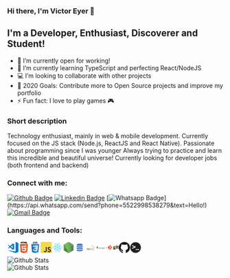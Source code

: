 ### Hi there, I'm Victor Eyer 👋

## I'm a Developer, Enthusiast, Discoverer and Student!
- 🔭 I’m currently open for working!
- 🌱 I’m currently learning TypeScript and perfecting React/NodeJS
- 💻 I’m looking to collaborate with other projects
- 🥅 2020 Goals: Contribute more to Open Source projects and improve my portfolio
- ⚡ Fun fact: I love to play games 🎮

### Short description

Technology enthusiast, mainly in web & mobile development.
Currently focused on the JS stack (Node.js, ReactJS and React Native).
Passionate about programming since I was younger
Always trying to practice and learn this incredible and beautiful universe!
Currently looking for developer jobs (both frontend and backend)

### Connect with me:

[![Github Badge](https://img.shields.io/badge/-Github-000?style=flat-square&logo=Github&logoColor=white&link=https://github.com/mlg404)](https://github.com/mlg404)
[![Linkedin Badge](https://img.shields.io/badge/-LinkedIn-blue?style=flat-square&logo=Linkedin&logoColor=white&link=https://www.linkedin.com/in/victoreyer)](https://www.linkedin.com/in/victoreyer)
[![Whatsapp Badge](https://img.shields.io/badge/-Whatsapp-4CA143?style=flat-square&labelColor=4CA143&logo=whatsapp&logoColor=white&link=https://api.whatsapp.com/send?phone=5522998538279&text=Hello!)](https://api.whatsapp.com/send?phone=5522998538279&text=Hello!)
[![Gmail Badge](https://img.shields.io/badge/-Gmail-c14438?style=flat-square&logo=Gmail&logoColor=white&link=mailto:eyervictor@gmail.com)](mailto:eyervictor@gmail.com)


### Languages and Tools:

<img align="left" alt="Visual Studio Code" width="26px" src="https://raw.githubusercontent.com/github/explore/80688e429a7d4ef2fca1e82350fe8e3517d3494d/topics/visual-studio-code/visual-studio-code.png" />
<img align="left" alt="HTML5" width="26px" src="https://raw.githubusercontent.com/github/explore/80688e429a7d4ef2fca1e82350fe8e3517d3494d/topics/html/html.png" />
<img align="left" alt="CSS3" width="26px" src="https://raw.githubusercontent.com/github/explore/80688e429a7d4ef2fca1e82350fe8e3517d3494d/topics/css/css.png" />
<img align="left" alt="JavaScript" width="26px" src="https://raw.githubusercontent.com/github/explore/80688e429a7d4ef2fca1e82350fe8e3517d3494d/topics/javascript/javascript.png" />
<img align="left" alt="React" width="26px" src="https://raw.githubusercontent.com/github/explore/80688e429a7d4ef2fca1e82350fe8e3517d3494d/topics/react/react.png" />
<img align="left" alt="Node.js" width="26px" src="https://raw.githubusercontent.com/github/explore/80688e429a7d4ef2fca1e82350fe8e3517d3494d/topics/nodejs/nodejs.png" />
<img align="left" alt="SQL" width="26px" src="https://raw.githubusercontent.com/github/explore/80688e429a7d4ef2fca1e82350fe8e3517d3494d/topics/sql/sql.png" />
<img align="left" alt="MySQL" width="26px" src="https://raw.githubusercontent.com/github/explore/80688e429a7d4ef2fca1e82350fe8e3517d3494d/topics/mysql/mysql.png" />
<img align="left" alt="MongoDB" width="26px" src="https://raw.githubusercontent.com/github/explore/80688e429a7d4ef2fca1e82350fe8e3517d3494d/topics/mongodb/mongodb.png" />
<img align="left" alt="Git" width="26px" src="https://raw.githubusercontent.com/github/explore/80688e429a7d4ef2fca1e82350fe8e3517d3494d/topics/git/git.png" />
<img align="left" alt="GitHub" width="26px" src="https://raw.githubusercontent.com/github/explore/78df643247d429f6cc873026c0622819ad797942/topics/github/github.png" />
<img align="left" alt="HTML5" width="26px" src="https://raw.githubusercontent.com/github/explore/80688e429a7d4ef2fca1e82350fe8e3517d3494d/topics/terminal/terminal.png" />

<br />
<br />

<img align="left" alt="Github Stats" src="https://github-readme-stats.vercel.app/api/top-langs/?username=mlg404&layout=compact" />
<img align="left" width="450px" alt="Github Stats" src="https://github-readme-stats.vercel.app/api?username=mlg404&show_icons=true&hide_border=true&include_all_commits=true&count_private=true&hide=issues,contribs&line_height=36" />



